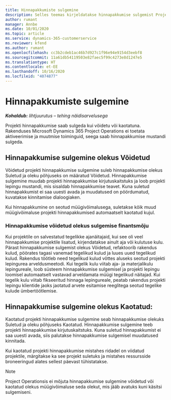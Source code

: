 ```yaml
---
title: Hinnapakkumiste sulgemine
description: Selles teemas kirjeldatakse hinnapakkumise sulgemist Project Operationsis.
author: rumant
manager: Annbe
ms.date: 10/01/2020
ms.topic: article
ms.service: dynamics-365-customerservice
ms.reviewer: kfend
ms.author: rumant
ms.openlocfilehash: cc3b2cdeb1ac46b7d927c1f96e94e9154d3eebf8
ms.sourcegitcommit: 11a61db54119503e82faec5f99c4273e8d1247e5
ms.translationtype: HT
ms.contentlocale: et-EE
ms.lasthandoff: 10/16/2020
ms.locfileid: "4074877"
---
```

# <a name="close-quotes"></a>Hinnapakkumiste sulgemine 

_**Kohaldub:** lihtjuurutus – tehing näidisarvelusega_

Projekti hinnapakkumise saab sulgeda kui võidetu või kaotatuna. Rakenduses Microsoft Dynamics 365 Project Operations ei toetata aktiveerimise ja muutmise toiminguid, seega saab hinnapakkumise mustandi sulgeda.

## <a name="close-a-quote-as-won"></a>Hinnapakkumise sulgemine olekus Võidetud

Võidetud projekti hinnapakkumise sulgemine suleb hinnapakkumise olekus Suletud ja oleku põhjuseks on määratud Võidetud. Hinnapakkumise sulgemine muudab projekti hinnapakkumise kirjutuskaitstuks ja loob projekti lepingu mustandi, mis sisaldab hinnapakkumise teavet. Kuna suletud hinnapakkumist ei saa uuesti avada ja muudatused on pöördumatud, kuvatakse kinnitamise dialoogiaken.

Kui hinnapakkumine on seotud müügivõimalusega, suletakse kõik muud müügivõimaluse projekti hinnapakkumised automaatselt kaotatud kujul.

### <a name="financial-impact-of-closing-a-quote-as-won"></a>Hinnapakkumise võidetud olekus sulgemise finantsmõju

Kui projektile on salvestatud tegelikke ajanäitajaid, kui see oli veel hinnapakkumise projektile lisatud, kirjendatakse ainult aja või kulutuse kulu. Pärast hinnapakkumise sulgemist olekus Võidetud, refaktoorib rakendus kulud, pöörates tagasi vanemad tegelikud kulud ja luues uued tegelikud kulud. Rakendus töötleb need tegelikud kulud võttes aluseks seotud projekti lepingurea arveldusmeetodi. Kui tegelik kulu viitab aja- ja materjalikulu lepingureale, loob süsteem hinnapakkumise sulgemisel ja projekti lepingu loomisel automaatselt vastavad arveldamata müügi tegelikud näitajad. Kui tegelik kulu viitab fikseeritud hinnaga lepingureale, peatab rakendus projekti lepingu klientide jaoks jaotatud arvete esitamise reeglitega seotud tegelike kulude ümbertöötlemise.

## <a name="closing-a-quote-as-lost"></a>Hinnapakkumise sulgemine olekus Kaotatud:

Kaotatud projekti hinnapakkumise sulgemine seab hinnapakkumise olekuks Suletud ja oleku põhjuseks Kaotatud. Hinnapakkumise sulgemine teeb projekti hinnapakkumise kirjutuskaitstuks. Kuna suletud hinnapakkumist ei saa uuesti avada, siis palutakse hinnapakkumise sulgemisel muudatused kinnitada.

Kui kaotatud projekti hinnapakkumise mistahes ridadel on viidatud projektile, märgitakse ka see projekt suletuks ja mistahes ressursside broneeringud alates sellest päevast tühistatakse.

> [!NOTE]
> Project Operationsis ei mõjuta hinnapakkumise sulgemine võidetud või kaotatud olekus müügivõimaluse seda olekut, mis jääb avatuks kuni käsitsi sulgemiseni.
